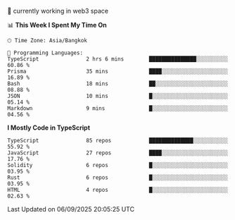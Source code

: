 🔭 currently working in web3 space

<!--START_SECTION:waka-->
📊 **This Week I Spent My Time On** 

```text
🕑︎ Time Zone: Asia/Bangkok

💬 Programming Languages: 
TypeScript               2 hrs 6 mins        ███████████████░░░░░░░░░░   60.86 % 
Prisma                   35 mins             ████░░░░░░░░░░░░░░░░░░░░░   16.89 % 
Bash                     18 mins             ██░░░░░░░░░░░░░░░░░░░░░░░   08.88 % 
JSON                     10 mins             █░░░░░░░░░░░░░░░░░░░░░░░░   05.14 % 
Markdown                 9 mins              █░░░░░░░░░░░░░░░░░░░░░░░░   04.56 % 
```

**I Mostly Code in TypeScript** 

```text
TypeScript               85 repos            ██████████████░░░░░░░░░░░   55.92 % 
JavaScript               27 repos            ████░░░░░░░░░░░░░░░░░░░░░   17.76 % 
Solidity                 6 repos             █░░░░░░░░░░░░░░░░░░░░░░░░   03.95 % 
Rust                     6 repos             █░░░░░░░░░░░░░░░░░░░░░░░░   03.95 % 
HTML                     4 repos             █░░░░░░░░░░░░░░░░░░░░░░░░   02.63 % 
```




 Last Updated on 06/09/2025 20:05:25 UTC
<!--END_SECTION:waka-->
